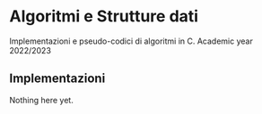 # Algoritmi e Strutture dati
Implementazioni e pseudo-codici di algoritmi in C.
Academic year 2022/2023
## Implementazioni
Nothing here yet.



